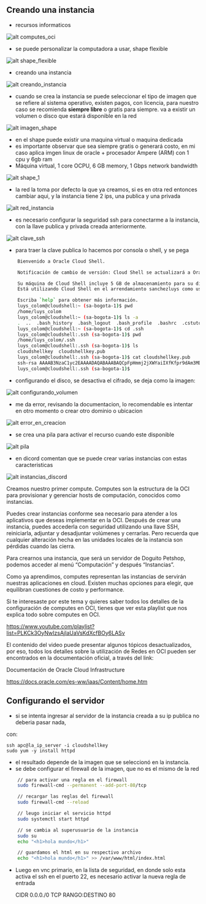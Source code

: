 ## Creando una instancia

- recursos informaticos

![alt computes_oci](/imagenes/clase05/computes_oci.png)

- se puede personalizar la computadora a usar, shape flexible

![alt shape_flexible](/imagenes/clase05/shape_flexible.png)

- creando una instancia

![alt creando_instancia](/imagenes/clase05/creando_instancia.png)

- cuando se crea la instancia se puede seleccionar el tipo de imagen que se refiere al sistema operativo, existen pagos, con licencia, para nuestro caso se recomienda **siempre libre** o gratis para siempre. va a existir un volumen o disco que estará disponible en la red

![alt imagen_shape](/imagenes/clase05/imagen_shape.png)

- en el shape puede existir una maquina virtual o maquina dedicada
- es importante observar que sea siempre gratis o generará costo, en mi caso aplica imgen linux de oracle + procesador Ampere (ARM) con 1 cpu y 6gb ram
- Máquina virtual, 1 core OCPU, 6 GB memory, 1 Gbps network bandwidth

![alt shape_1](/imagenes/clase05/shape_1.png)

- la red la toma por defecto la que ya creamos, si es en otra red entonces cambiar aqui, y la instancia tiene 2 ips, una publica y una privada

![alt red_instancia](/imagenes/clase05/red_instancia.png)

- es necesario configurar la seguridad ssh para conectarme a la instancia, con la llave publica y privada creada anteriormente.

![alt clave_ssh](/imagenes/clase05/clave_ssh.png)

- para traer la clave publica lo hacemos por consola o shell, y se pega

```bash
    Bienvenido a Oracle Cloud Shell.

    Notificación de cambio de versión: Cloud Shell se actualizará a Oracle Linux 8.

    Su máquina de Cloud Shell incluye 5 GB de almacenamiento para su directorio raíz. Su Cloud Shell (máquina y directorio raíz) se encuentran en: Colombia Central (Bogota).
    Está utilizando Cloud Shell en el arrendamiento sanchezluys como usuario local de OCI luys_colombia@gmail.com

    Escriba `help` para obtener más información.
    luys_colom@cloudshell:~ (sa-bogota-1)$ pwd
    /home/luys_colom
    luys_colom@cloudshell:~ (sa-bogota-1)$ ls -a
    .  ..  .bash_history  .bash_logout  .bash_profile  .bashrc  .cstutorial.conf  .emacs  .npm  .ssh
    luys_colom@cloudshell:~ (sa-bogota-1)$ cd .ssh
    luys_colom@cloudshell:.ssh (sa-bogota-1)$ pwd
    /home/luys_colom/.ssh
    luys_colom@cloudshell:.ssh (sa-bogota-1)$ ls
    cloudshellkey  cloudshellkey.pub
    luys_colom@cloudshell:.ssh (sa-bogota-1)$ cat cloudshellkey.pub
    ssh-rsa AAAAB3NzaC1yc2EAAAADAQABAAABAQCpFpHmmj2jXWYaiIXfKfpr9dAm3MDqt6WtKyFYxvH9Fh+8tZeEcIhECAmDuKWY4caRMRKA6aY+UsZOqd5F5WA1asyO5D0nnkfWv4qHGK5xxxxxxxxxxxxxxxxxxxxxxxxxxxxxxxxxxxxxxxxxxxxxxxxxxxxxxxxxxxxxxxxxxxxxxxx
    luys_colom@cloudshell:.ssh (sa-bogota-1)$ 
```

- configurando el disco, se desactiva el cifrado, se deja como la imagen:

![alt configurando_volumen](/imagenes/clase05/configurando_volumen.png)

- me da error, revisando la documentacion, lo recomendable es intentar en otro momento o crear otro dominio o ubicacion

![alt error_en_creacion](/imagenes/clase05/error_en_creacion.png)

- se crea una pila para activar el recurso cuando este disponible

![alt pila](/imagenes/clase05/pila.png)

- en dicord comentan que se puede crear varias instancias con estas caracteristicas

![alt instancias_discord](/imagenes/clase05/instancias_discord.png)



Creamos nuestro primer compute. Computes son la estructura de la OCI para provisionar y gerenciar hosts de computación, conocidos como instancias.

Puedes crear instancias conforme sea necesario para atender a los aplicativos que deseas implementar en la OCI. Después de crear una instancia, puedes accederla con seguridad utilizando una llave SSH, reiniciarla, adjuntar y desadjuntar volúmenes y cerrarlas. Pero recuerda que cualquier alteración hecha en las unidades locales de la instancia son pérdidas cuando las cierra.

Para crearnos una instancia, que será un servidor de Doguito Petshop, podemos acceder al menú “Computación” y después “Instancias”.



Como ya aprendimos, computes representan las instancias de servirán nuestras aplicaciones en cloud. Existen muchas opciones para elegir, que equilibran cuestiones de costo y performance.

Si te interesaste por este tema y quieres saber todos los detalles de la configuración de computes en OCI, tienes que ver esta playlist que nos explica todo sobre computes en OCI.

https://www.youtube.com/playlist?list=PLKCk3OyNwIzsAjIaUaVsKdXcfBOy6LASv

El contenido del video puede presentar algunos tópicos desactualizados, por eso, todos los detalles sobre la utilización de Redes en OCI pueden ser encontrados en la documentación oficial, a través del link:

Documentación de Oracle Cloud Infrastructure

https://docs.oracle.com/es-ww/iaas/Content/home.htm


## Configurando el servidor

- si se intenta ingresar al servidor de la instancia creada a su ip publica no deberia pasar nada,

con:

    ssh apc@la_ip_server -i cloudshellkey
    sudo yum -y install httpd 


- el resultado depende de la imagen que se seleccionó en la instancia.
- se debe configurar el firewall de la imagen, que no es el mismo de la red

```bash
    // para activar una regla en el firewall
    sudo firewall-cmd --permanent --add-port-80/tcp

    // recargar las reglas del firewall
    sudo firewall-cmd --reload

    // leugo iniciar el servicio httpd
    sudo systemctl start httpd

    // se cambia al superusuario de la instancia
    sudo su
    echo "<h1>hola mundo</h1>"

    // guardamos el html en su respectivo archivo
    echo "<h1>hola mundo</h1>" >> /var/www/html/index.html
```

- Luego en vnc primario, en la lista de seguridad, en donde solo esta activa el ssh en el puerto 22, es necesario activar la nueva regla de entrada

    CIDR 0.0.0./0 TCP RANGO:DESTINO 80

